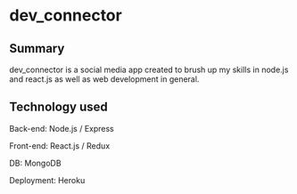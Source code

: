 <h1>dev_connector</h1>
<h2>Summary</h2>
<p>dev_connector is a social media app created to brush up my skills in node.js and react.js as well as web development in general.</p>
<h2> Technology used</h2>
<p>Back-end: Node.js / Express
<p>Front-end: React.js / Redux
<p>DB: MongoDB
<p>Deployment: Heroku
